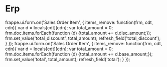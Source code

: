 # Erp

frappe.ui.form.on('Sales Order Item', {
items_remove: function(frm, cdt, cdn){
var d = locals[cdt][cdn];
var total_amount = 0;
frm.doc.items.forEach(function (d) {total_amount += d.disc_amount;});
frm.set_value('total_discount', total_amount);
refresh_field('total_discount');
    }
});
frappe.ui.form.on('Sales Order Item', {
items_remove: function(frm, cdt, cdn){
var d = locals[cdt][cdn];
var total_amount = 0;
frm.doc.items.forEach(function (d) {total_amount += d.base_amount;});
frm.set_value('total', total_amount);
refresh_field('total');
    }
});
